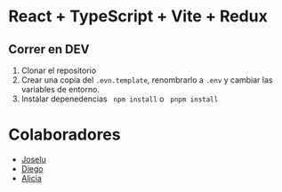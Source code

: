 # React + TypeScript + Vite + Redux

## Correr en DEV

1. Clonar el repositorio
2. Crear una copía del `.evn.template`, renombrarlo a `.env` y cambiar las variables de entorno.
3. Instalar depenedencias ` npm install` o ` pnpm install`

# Colaboradores

- [Joselu](https://www.linkedin.com/in/j0selu/)
- [Diego](https://www.linkedin.com/in/diego-pertierra-menendez/)
- [Alicia](https://www.linkedin.com/in/eduardo-criado-web-developer/)
